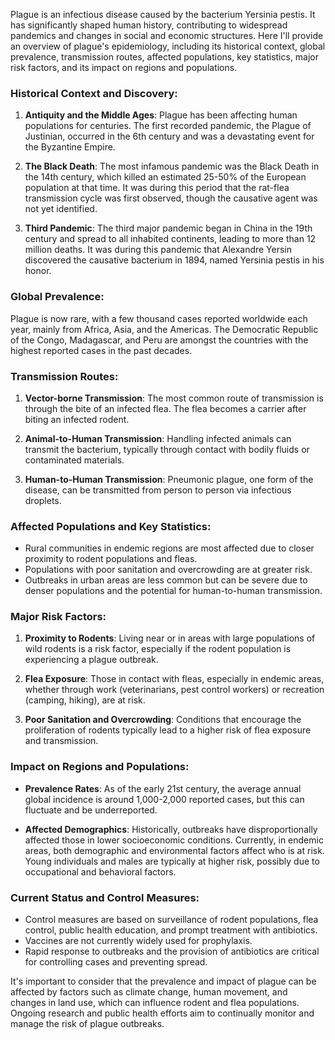 Plague is an infectious disease caused by the bacterium Yersinia pestis. It has significantly shaped human history, contributing to widespread pandemics and changes in social and economic structures. Here I'll provide an overview of plague's epidemiology, including its historical context, global prevalence, transmission routes, affected populations, key statistics, major risk factors, and its impact on regions and populations.

### Historical Context and Discovery:

1. **Antiquity and the Middle Ages**: Plague has been affecting human populations for centuries. The first recorded pandemic, the Plague of Justinian, occurred in the 6th century and was a devastating event for the Byzantine Empire.

2. **The Black Death**: The most infamous pandemic was the Black Death in the 14th century, which killed an estimated 25-50% of the European population at that time. It was during this period that the rat-flea transmission cycle was first observed, though the causative agent was not yet identified.

3. **Third Pandemic**: The third major pandemic began in China in the 19th century and spread to all inhabited continents, leading to more than 12 million deaths. It was during this pandemic that Alexandre Yersin discovered the causative bacterium in 1894, named Yersinia pestis in his honor.

### Global Prevalence:

Plague is now rare, with a few thousand cases reported worldwide each year, mainly from Africa, Asia, and the Americas. The Democratic Republic of the Congo, Madagascar, and Peru are amongst the countries with the highest reported cases in the past decades.

### Transmission Routes:

1. **Vector-borne Transmission**: The most common route of transmission is through the bite of an infected flea. The flea becomes a carrier after biting an infected rodent.

2. **Animal-to-Human Transmission**: Handling infected animals can transmit the bacterium, typically through contact with bodily fluids or contaminated materials.

3. **Human-to-Human Transmission**: Pneumonic plague, one form of the disease, can be transmitted from person to person via infectious droplets.

### Affected Populations and Key Statistics:

- Rural communities in endemic regions are most affected due to closer proximity to rodent populations and fleas.
- Populations with poor sanitation and overcrowding are at greater risk.
- Outbreaks in urban areas are less common but can be severe due to denser populations and the potential for human-to-human transmission.

### Major Risk Factors:

1. **Proximity to Rodents**: Living near or in areas with large populations of wild rodents is a risk factor, especially if the rodent population is experiencing a plague outbreak.

2. **Flea Exposure**: Those in contact with fleas, especially in endemic areas, whether through work (veterinarians, pest control workers) or recreation (camping, hiking), are at risk.

3. **Poor Sanitation and Overcrowding**: Conditions that encourage the proliferation of rodents typically lead to a higher risk of flea exposure and transmission.

### Impact on Regions and Populations:

- **Prevalence Rates**: As of the early 21st century, the average annual global incidence is around 1,000-2,000 reported cases, but this can fluctuate and be underreported.

- **Affected Demographics**: Historically, outbreaks have disproportionally affected those in lower socioeconomic conditions. Currently, in endemic areas, both demographic and environmental factors affect who is at risk. Young individuals and males are typically at higher risk, possibly due to occupational and behavioral factors.

### Current Status and Control Measures:

- Control measures are based on surveillance of rodent populations, flea control, public health education, and prompt treatment with antibiotics.
- Vaccines are not currently widely used for prophylaxis.
- Rapid response to outbreaks and the provision of antibiotics are critical for controlling cases and preventing spread.

It's important to consider that the prevalence and impact of plague can be affected by factors such as climate change, human movement, and changes in land use, which can influence rodent and flea populations. Ongoing research and public health efforts aim to continually monitor and manage the risk of plague outbreaks.